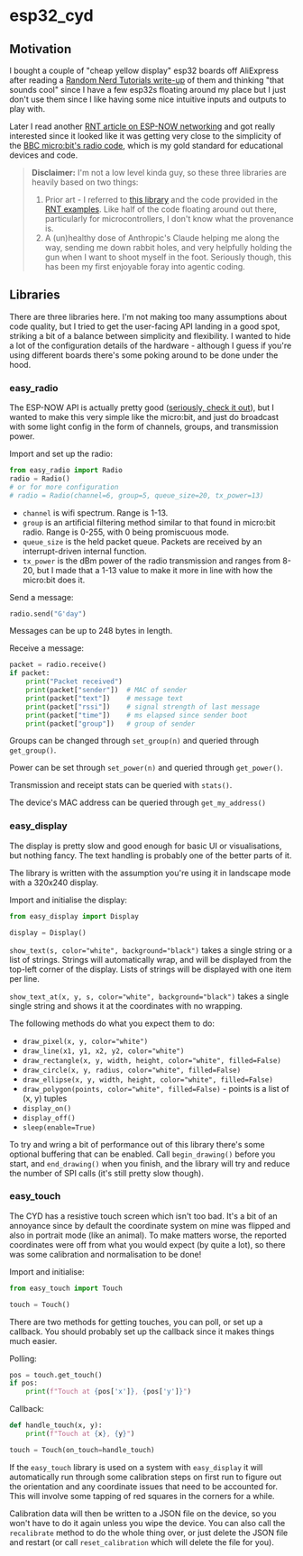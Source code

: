 # esp32_cyd
## Motivation
I bought a couple of "cheap yellow display" esp32 boards off AliExpress after reading a
[Random Nerd Tutorials write-up](https://randomnerdtutorials.com/cheap-yellow-display-esp32-2432s028r/)
of them and thinking "that sounds cool" since I have a few esp32s floating around my place but I just don't
use them since I like having some nice intuitive inputs and outputs to play with.

Later I read another [RNT article on ESP-NOW networking](https://randomnerdtutorials.com/micropython-esp-now-esp32/) and
got really interested since it looked like it was getting very close to the simplicity of the
[BBC micro:bit's radio code](https://microbit-micropython.readthedocs.io/en/latest/tutorials/radio.html),
which is my gold standard for educational devices and code.

> **Disclaimer:** I'm not a low level kinda guy, so these three libraries are heavily based on two things:
> 1. Prior art - I referred to [this library](https://github.com/rdagger/micropython-ili9341) and the code provided in the [RNT examples](https://randomnerdtutorials.com/micropython-cheap-yellow-display-board-cyd-esp32-2432s028r/). Like half of the code floating around out there, particularly for microcontrollers, I don't know what the provenance is.
> 2. A (un)healthy dose of Anthropic's Claude helping me along the way, sending me down rabbit holes, and very helpfully holding the gun when I want to shoot myself in the foot. Seriously though, this has been my first enjoyable foray into agentic coding.

## Libraries
There are three libraries here. I'm not making too many assumptions about code quality, but I tried to get the user-facing API
landing in a good spot, striking a bit of a balance between simplicity and flexibility. I wanted to hide a lot of the configuration
details of the hardware - although I guess if you're using different boards there's some poking around to be done under the hood.

### easy_radio
The ESP-NOW API is actually pretty good ([seriously, check it out](https://docs.micropython.org/en/latest/library/espnow.html)), but I wanted to make this very simple like the micro:bit, and just do broadcast with some light config in
the form of channels, groups, and transmission power.

Import and set up the radio:

```python
from easy_radio import Radio
radio = Radio()
# or for more configuration
# radio = Radio(channel=6, group=5, queue_size=20, tx_power=13)
```

- `channel` is wifi spectrum. Range is 1-13.
- `group` is an artificial filtering method similar to that found in micro:bit radio. Range is 0-255, with 0 being promiscuous mode.
- `queue_size` is the held packet queue. Packets are received by an interrupt-driven internal function.
- `tx_power` is the dBm power of the radio transmission and ranges from 8-20, but I made that a 1-13 value to make it more in line with how the micro:bit does it.

Send a message:

```python
radio.send("G'day")
```

Messages can be up to 248 bytes in length.

Receive a message:

```python
packet = radio.receive()
if packet:
    print("Packet received")
    print(packet["sender"])  # MAC of sender
    print(packet["text"])    # message text
    print(packet["rssi"])    # signal strength of last message
    print(packet["time"])    # ms elapsed since sender boot
    print(packet["group"])   # group of sender
```

Groups can be changed through `set_group(n)` and queried through `get_group()`.

Power can be set through `set_power(n)` and queried through `get_power()`.

Transmission and receipt stats can be queried with `stats()`.

The device's MAC address can be queried through `get_my_address()`

### easy_display
The display is pretty slow and good enough for basic UI or visualisations, but
nothing fancy. The text handling is probably one of the better parts of it.

The library is written with the assumption you're using it in landscape mode
with a 320x240 display.

Import and initialise the display:

```python
from easy_display import Display

display = Display()
```

`show_text(s, color="white", background="black")` takes a single string or a list of strings. Strings will
automatically wrap, and will be displayed from the top-left corner of the display.
Lists of strings will be displayed with one item per line.

`show_text_at(x, y, s, color="white", background="black")` takes a single
single string and shows it at the coordinates with no wrapping.

The following methods do what you expect them to do:
- `draw_pixel(x, y, color="white")`
- `draw_line(x1, y1, x2, y2, color="white")`
- `draw_rectangle(x, y, width, height, color="white", filled=False)`
- `draw_circle(x, y, radius, color="white", filled=False)`
- `draw_ellipse(x, y, width, height, color="white", filled=False)`
- `draw_polygon(points, color="white", filled=False)` - points is a list of (x, y) tuples
- `display_on()`
- `display_off()`
- `sleep(enable=True)`

To try and wring a bit of performance out of this library there's some
optional buffering that can be enabled. Call `begin_drawing()` before you
start, and `end_drawing()` when you finish, and the library will try and
reduce the number of SPI calls (it's still pretty slow though).

### easy_touch
The CYD has a resistive touch screen which isn't too bad. It's a bit of
an annoyance since by default the coordinate system on mine was flipped
and also in portrait mode (like an animal). To make matters worse, the
reported coordinates were off from what you would expect (by quite a lot),
so there was some calibration and normalisation to be done!

Import and initialise:

```python
from easy_touch import Touch

touch = Touch()
```

There are two methods for getting touches, you can poll, or set up
a callback. You should probably set up the callback since it makes things
much easier.

Polling:

```python
pos = touch.get_touch()
if pos:
    print(f"Touch at {pos['x']}, {pos['y']}")
```

Callback:

```python
def handle_touch(x, y):
    print(f"Touch at {x}, {y}")

touch = Touch(on_touch=handle_touch)
```

If the `easy_touch` library is used on a system with `easy_display` it
will automatically run through some calibration steps on first run to
figure out the orientation and any coordinate issues that need to be
accounted for. This will involve some tapping of red squares in the
corners for a while.

Calibration data will then be written to a JSON file on the device, so
you won't have to do it again unless you wipe the device. You can also
call the `recalibrate` method to do the whole thing over, or just delete
the JSON file and restart (or call `reset_calibration` which will delete
the file for you).
